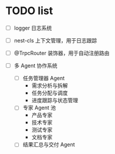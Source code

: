 # TODO list

- [ ] logger 日志系统
- [ ] nest-cls 上下文管理，用于日志跟踪
- [ ] @TrpcRouter 装饰器，用于自动注册路由

- [ ] 多 Agent 协作系统
  - [ ] 任务管理器 Agent
    - 需求分析与拆解
    - 任务分配与调度
    - 进度跟踪与状态管理
  - [ ] 专家 Agent 池
    - 产品专家
    - 技术专家
    - 测试专家
    - 文档专家
  - [ ] 结果汇总与交付 Agent
